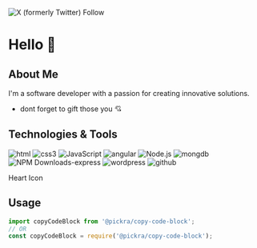 ![X (formerly Twitter) Follow](https://img.shields.io/twitter/follow/:mosta2030)






# Hello 👋



## About Me
I'm a software developer with a passion for creating innovative solutions. 


-  dont forget to gift those you 💘


## Technologies & Tools

![html](https://img.shields.io/badge/-html5-black?style=flat&logo=html5)
![css3](https://img.shields.io/badge/-css3-blue?style=flat&logo=css3)
![JavaScript](https://img.shields.io/badge/-JavaScript-black?style=flat-square&logo=javascript)
![angular](https://img.shields.io/badge/-angular-black?style=flat-square&logo=angular)
![Node.js](https://img.shields.io/badge/-Node.js-black?style=flat-square&logo=node.js)
![mongdb](https://img.shields.io/badge/-mongodb-black?style=flat-square&logo=mongodb)
![NPM Downloads-express](https://img.shields.io/npm/dw/express?style=flat&logo=express&logoColor=white)
![wordpress](https://img.shields.io/badge/-wordpress-black?style=flat-square&logo=wordpress)
![github](https://img.shields.io/badge/-github-black?style=flat-square&logo=github)







<BackifyButton type="solid" icon="heart">Heart Icon</BackifyButton>

## Usage
```javascript
import copyCodeBlock from '@pickra/copy-code-block';
// OR
const copyCodeBlock = require('@pickra/copy-code-block');
```



